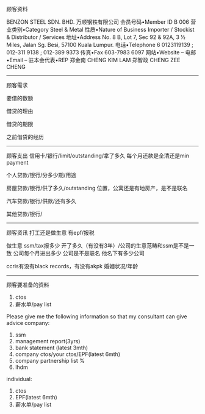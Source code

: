 顾客资料

BENZON STEEL SDN. BHD. 万顺钢铁有限公司
会员号码•Member ID
B 006
营业类别•Category
Steel & Metal
性质•Nature of Business
Importer /  Stockist & Distributor / Services
地址•Address
No. 8 B, Lot 7, Sec 92 & 92A, 3 ½ Miles, Jalan Sg. Besi, 57100 Kuala Lumpur.
电话•Telephone
6
0123119139
; 012-311 9138 ; 012-389 9373
传真•Fax
603-7983 6097
网站•Website
–
电邮•Email
–
驻本会代表•REP
郑金南  CHENG KIM LAM
郑智政  CHENG ZEE CHENG

-----------------
顾客需求


要借的数额

借贷的理由

借贷的期限

之前借贷的经历


--------------
顾客支出
信用卡/银行/limit/outstanding/拿了多久
每个月还款是全清还是min payment

个人贷款/银行/分多少期/用途

房屋贷款/银行/供了多久/outstanding
位置，公寓还是有地房产，是不是联名

汽车贷款/银行/供款/还有多久

其他贷款/银行/

-----------
顾客资讯
打工还是做生意
有epf/报税

做生意 ssm/tax报多少
开了多久（有没有3年）/公司的生意范畴和ssm是不是一致
公司每个月进出多少
公司是不是联名
他名下有多少公司

ccris有没有black records，有没有akpk
婚姻状况/年龄

-------
顾客要准备的资料
1. ctos
2. 薪水单/pay list

Please give me the following information so that my consultant can give advice
company:
1. ssm
2. management report(3yrs)
3. bank statement (latest 3mth)
4. company ctos/your ctos/EPF(latest 6mth)
5. company partnership list %
6. lhdm

 individual:
 1. ctos
 2. EPF(latest 6mth)
 3. 薪水单/pay list
 




